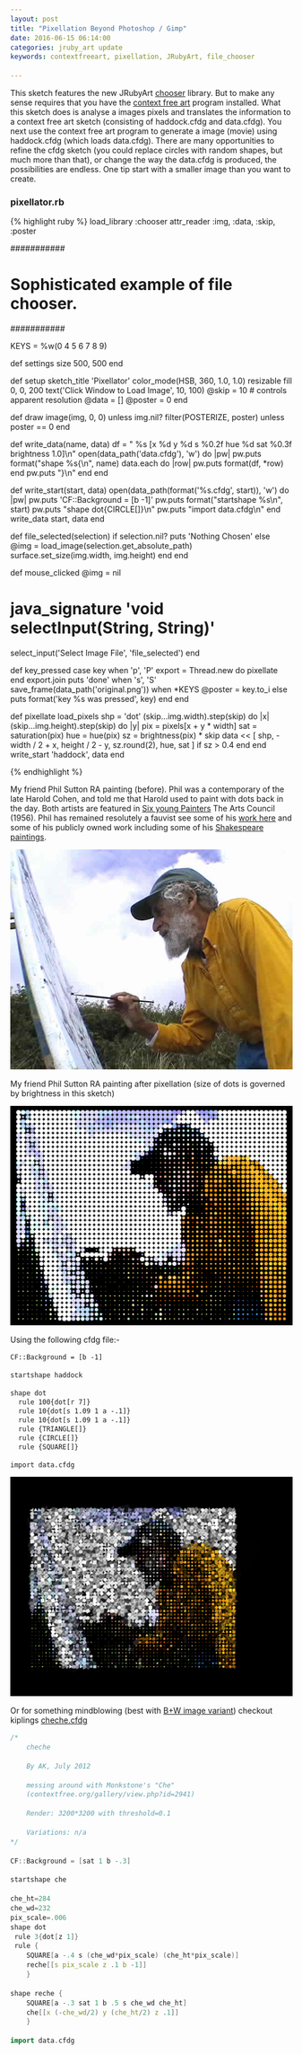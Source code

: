 ```yaml
---
layout: post
title: "Pixellation Beyond Photoshop / Gimp"
date: 2016-06-15 06:14:00
categories: jruby_art update
keywords: contextfreeart, pixellation, JRubyArt, file_chooser

---
```


This sketch features the new JRubyArt [chooser][file_chooser] library. But to make any sense requires that you have the [context free art][context] program installed. What this sketch does is analyse a images pixels and translates the information to a context free art sketch (consisting of haddock.cfdg and data.cfdg). You next use the context free art program to generate a image (movie) using haddock.cfdg (which loads data.cfdg). There are many opportunities to refine the cfdg sketch (you could replace circles with random shapes, but much more than that), or change the way the data.cfdg is produced, the possibilities are endless. One tip start with a smaller image than you want to create.

### pixellator.rb ###

{% highlight ruby %}
load_library :chooser
attr_reader :img, :data, :skip, :poster

###########
# Sophisticated example of file chooser.
###########

KEYS = %w(0 4 5 6 7 8 9)

def settings
  size 500, 500
end

def setup
  sketch_title 'Pixellator'
  color_mode(HSB, 360, 1.0, 1.0)
  resizable
  fill 0, 0, 200
  text('Click Window to Load Image', 10, 100)
  @skip = 10 # controls apparent resolution
  @data = []
  @poster = 0
end

def draw
  image(img, 0, 0) unless img.nil?
  filter(POSTERIZE, poster) unless poster == 0
end

def write_data(name, data)
  df = "  %s [x %d y %d s %0.2f hue %d sat %0.3f brightness 1.0]\n"
  open(data_path('data.cfdg'), 'w') do |pw|
    pw.puts format("shape %s{\n", name)
    data.each do |row|
      pw.puts format(df, *row)
    end
    pw.puts "}\n"
  end
end

def write_start(start, data)
  open(data_path(format('%s.cfdg', start)), 'w') do |pw|
    pw.puts 'CF::Background = [b -1]'
    pw.puts format("startshape %s\n", start)
    pw.puts "shape dot{CIRCLE[]}\n"
    pw.puts "import data.cfdg\n"
  end
  write_data start, data
end

def file_selected(selection)
  if selection.nil?
    puts 'Nothing Chosen'
  else
    @img = load_image(selection.get_absolute_path)
    surface.set_size(img.width, img.height)
  end
end

def mouse_clicked
  @img = nil
  # java_signature 'void selectInput(String, String)'
  select_input('Select Image File', 'file_selected')
end

def key_pressed
  case key
  when 'p', 'P'
    export = Thread.new do
      pixellate
    end
    export.join
    puts 'done'
  when 's', 'S'
    save_frame(data_path('original.png'))
  when *KEYS
    @poster = key.to_i
  else
    puts format('key %s was pressed', key)
  end
end

def pixellate
  load_pixels
  shp = 'dot'
  (skip...img.width).step(skip) do |x|
    (skip...img.height).step(skip) do |y|
      pix = pixels[x + y * width]
      sat = saturation(pix)
      hue = hue(pix)
      sz = brightness(pix) * skip
      data << [
        shp, -width / 2 + x, height / 2 - y, sz.round(2), hue, sat
      ] if sz > 0.4
    end
  end
  write_start 'haddock', data
end

{% endhighlight %}

My friend Phil Sutton RA painting (before). Phil was a contemporary of the late Harold Cohen, and told me that Harold used to paint with dots back in the day. Both artists are featured in [Six young Painters][six] The Arts Council (1956). Phil has remained resolutely a fauvist see some of his [work here][work] and some of his publicly owned work including some of his [Shakespeare paintings][shake].

<img src="/assets/before.png" />

My friend Phil Sutton RA painting after pixellation (size of dots is governed by brightness in this sketch)

<img src="/assets/after.png" />

Using the following cfdg file:-

```cfdg
CF::Background = [b -1]

startshape haddock

shape dot
  rule 100{dot[r 7]}
  rule 10{dot[s 1.09 1 a -.1]}
  rule 10{dot[s 1.09 1 a -.1]}
  rule {TRIANGLE[]}
  rule {CIRCLE[]}
  rule {SQUARE[]}

import data.cfdg
```

<img src="/assets/variation.png" />

Or for something mindblowing (best with [B+W image variant][gray]) checkout kiplings [cheche.cfdg][cheche]

```c++
/*
    cheche
 
    By AK, July 2012
 
    messing around with Monkstone's "Che"
    (contextfree.org/gallery/view.php?id=2941)
 
    Render: 3200*3200 with threshold=0.1
 
    Variations: n/a
*/
 
CF::Background = [sat 1 b -.3]
 
startshape che
 
che_ht=284
che_wd=232
pix_scale=.006
shape dot
 rule 3{dot[z 1]}
 rule {
    SQUARE[a -.4 s (che_wd*pix_scale) (che_ht*pix_scale)]
    reche[[s pix_scale z .1 b -1]]
    }
 
shape reche {
    SQUARE[a -.3 sat 1 b .5 s che_wd che_ht]
    che[[x (-che_wd/2) y (che_ht/2) z .1]]
    }
 
import data.cfdg
```

[context]:http://www.contextfreeart.org
[cheche]:http://www.contextfreeart.org/gallery/view.php?id=2945
[jruby_art]:https://ruby-processing.github.io/index.html
[file_chooser]:http://ruby-processing.github.io/classes/chooser
[six]:https://www.amazon.co.uk/Six-Young-Painters-Michael-Andrews/dp/B00NRMKB6G
[work]:http://www.philipsuttonra.com/
[shake]:http://artuk.org/discover/artworks/search/actor:sutton-philip-b-1928
[gray]:https://github.com/ruby-processing/JRubyArt-examples/blob/master/processing_app/library/file_chooser/gray.rb
